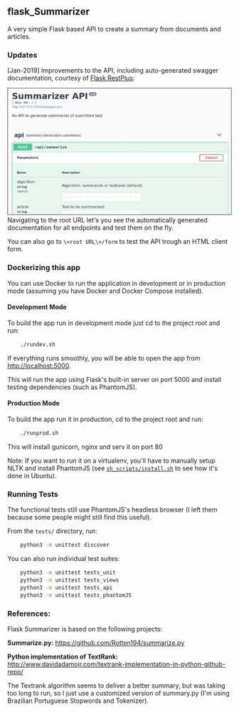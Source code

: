 flask_Summarizer
---------------------------------------------------

A very simple Flask based API to create a summary from documents and articles.

### Updates

[Jan-2019] Improvements to the API, including auto-generated swagger documentation,
courtesy of [Flask RestPlus](https://github.com/noirbizarre/flask-restplus):

![](./screenshot.jpg?raw=true)
Navigating to the root URL let's you see the automatically generated documentation for all endpoints and test them on the fly.

You can also go to `\<root URL\>/form` to test the API trough an HTML client form.


### Dockerizing this app

You can use Docker to run the application in development or in production mode (assuming you have Docker and Docker Compose installed).

#### Development Mode
To build the app run in development mode just cd to the project root and run:

```sh
    ./rundev.sh
```

If everything runs smoothly, you will be able to open the app from [http://localhost:5000](http://localhost:5000).

This will run the app using Flask's built-in server on port 5000 and install testing dependencies (such as PhantomJS).

#### Production Mode
To build the app run it in production, cd to the project root and run:

```sh
    ./runprod.sh
```

This will install gunicorn, nginx and serv it on port 80

Note: If you want to run it on a virtualenv, you'll have to manually setup NLTK and
install PhantomJS (see [`sh_scripts/install.sh`](https://github.com/dezoito/flask_Summarizer/blob/master/sh_scripts/install_phantom_js.sh) to see how it's done in Ubuntu).

### Running Tests
The functional tests still use PhantomJS's headless browser (I left them because some people might still find this useful).

From the `tests/` directory, run:
```sh
    python3 -m unittest discover
```

You can also run individual test suites:
```sh
    python3 -m unittest tests_unit
    python3 -m unittest tests_views
    python3 -m unittest tests_api
    python3 -m unittest tests_phantomJS
```


### References:
Flask Summarizer is based on the following projects:

**Summarize.py:**
https://github.com/Rotten194/summarize.py

**Python implementation of TextRank:**
http://www.davidadamojr.com/textrank-implementation-in-python-github-repo/

The Textrank algorithm seems to deliver a better summary, but was taking too
long to run, so I just use a customized version of summary.py (I'm using Brazilian Portuguese Stopwords and Tokenizer).



